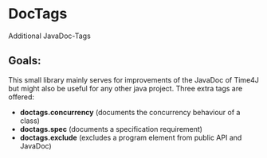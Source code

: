 DocTags
=======

Additional JavaDoc-Tags


Goals:
------

This small library mainly serves for improvements of the JavaDoc of Time4J but might also be useful for any other java project. Three extra tags are offered:

- **doctags.concurrency** (documents the concurrency behaviour of a class)
- **doctags.spec** (documents a specification requirement)
- **doctags.exclude** (excludes a program element from public API and JavaDoc)

